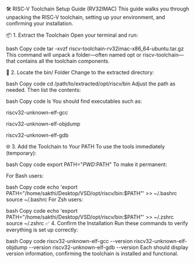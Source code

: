 🛠️ RISC‑V Toolchain Setup Guide (RV32IMAC)
This guide walks you through unpacking the RISC‑V toolchain, setting up your environment, and confirming your installation.

📦 1. Extract the Toolchain
Open your terminal and run:

bash
Copy code
tar -xvzf riscv-toolchain-rv32imac-x86_64-ubuntu.tar.gz
This command will unpack a folder—often named opt or riscv-toolchain—that contains all the toolchain components.

📁 2. Locate the bin/ Folder
Change to the extracted directory:

bash
Copy code
cd /path/to/extracted/opt/riscv/bin
Adjust the path as needed. Then list the contents:

bash
Copy code
ls
You should find executables such as:

riscv32-unknown-elf-gcc

riscv32-unknown-elf-objdump

riscv32-unknown-elf-gdb

🌐 3. Add the Toolchain to Your PATH
To use the tools immediately (temporary):

bash
Copy code
export PATH="$PWD:$PATH"
To make it permanent:

For Bash users:

bash
Copy code
echo 'export PATH="/home/sakthi/Desktop/VSD/opt/riscv/bin:$PATH"' >> ~/.bashrc
source ~/.bashrc
For Zsh users:

bash
Copy code
echo 'export PATH="/home/sakthi/Desktop/VSD/opt/riscv/bin:$PATH"' >> ~/.zshrc
source ~/.zshrc
✅ 4. Confirm the Installation
Run these commands to verify everything is set up correctly:

bash
Copy code
riscv32-unknown-elf-gcc --version
riscv32-unknown-elf-objdump --version
riscv32-unknown-elf-gdb --version
Each should display version information, confirming the toolchain is installed and functional.
